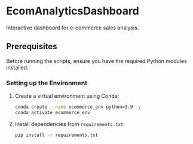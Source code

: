 # EcomAnalyticsDashboard

Interactive dashboard for e-commerce sales analysis.

## Prerequisites

Before running the scripts, ensure you have the required Python modules installed.

### Setting up the Environment

1. Create a virtual environment using Conda:
   ```bash
   conda create --name ecommerce_env python=3.9 -y
   conda activate ecommerce_env
   ```
2. Install dependencies from `requirements.txt`:
   ```bash
   pip install -r requirements.txt
   ```

